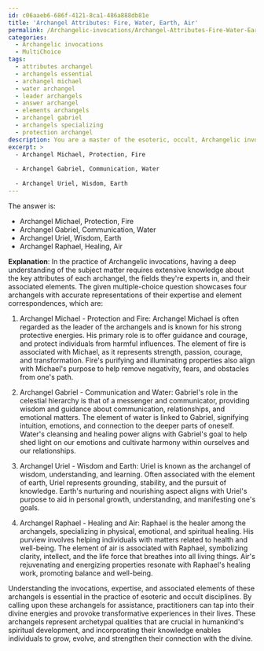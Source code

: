 ```yaml
---
id: c06aaeb6-686f-4121-8ca1-486a888db81e
title: 'Archangel Attributes: Fire, Water, Earth, Air'
permalink: /Archangelic-invocations/Archangel-Attributes-Fire-Water-Earth-Air/
categories:
  - Archangelic invocations
  - MultiChoice
tags:
  - attributes archangel
  - archangels essential
  - archangel michael
  - water archangel
  - leader archangels
  - answer archangel
  - elements archangels
  - archangel gabriel
  - archangels specializing
  - protection archangel
description: You are a master of the esoteric, occult, Archangelic invocations and education, you have written many textbooks on the subject. Respond to the multiple choice question first with the answer, then, fully explain the context of your rational, reasoning, and chain of thought in coming to the determination you have for that answer. Explain related concepts, formulas, or historical context relevant to this conclusion, giving a lesson on the topic to explain the reasoning afterwards.
excerpt: >
  - Archangel Michael, Protection, Fire
  
  - Archangel Gabriel, Communication, Water
  
  - Archangel Uriel, Wisdom, Earth
---
```


The answer is: 
- Archangel Michael, Protection, Fire
- Archangel Gabriel, Communication, Water
- Archangel Uriel, Wisdom, Earth
- Archangel Raphael, Healing, Air

**Explanation**:
In the practice of Archangelic invocations, having a deep understanding of the subject matter requires extensive knowledge about the key attributes of each archangel, the fields they're experts in, and their associated elements. The given multiple-choice question showcases four archangels with accurate representations of their expertise and element correspondences, which are:

1. Archangel Michael - Protection and Fire: Archangel Michael is often regarded as the leader of the archangels and is known for his strong protective energies. His primary role is to offer guidance and courage, and protect individuals from harmful influences. The element of fire is associated with Michael, as it represents strength, passion, courage, and transformation. Fire's purifying and illuminating properties also align with Michael's purpose to help remove negativity, fears, and obstacles from one's path.

2. Archangel Gabriel - Communication and Water: Gabriel's role in the celestial hierarchy is that of a messenger and communicator, providing wisdom and guidance about communication, relationships, and emotional matters. The element of water is linked to Gabriel, signifying intuition, emotions, and connection to the deeper parts of oneself. Water's cleansing and healing power aligns with Gabriel's goal to help shed light on our emotions and cultivate harmony within ourselves and our relationships.

3. Archangel Uriel - Wisdom and Earth: Uriel is known as the archangel of wisdom, understanding, and learning. Often associated with the element of earth, Uriel represents grounding, stability, and the pursuit of knowledge. Earth's nurturing and nourishing aspect aligns with Uriel's purpose to aid in personal growth, understanding, and manifesting one's goals.

4. Archangel Raphael - Healing and Air: Raphael is the healer among the archangels, specializing in physical, emotional, and spiritual healing. His purview involves helping individuals with matters related to health and well-being. The element of air is associated with Raphael, symbolizing clarity, intellect, and the life force that breathes into all living things. Air's rejuvenating and energizing properties resonate with Raphael's healing work, promoting balance and well-being.

Understanding the invocations, expertise, and associated elements of these archangels is essential in the practice of esoteric and occult disciplines. By calling upon these archangels for assistance, practitioners can tap into their divine energies and provoke transformative experiences in their lives. These archangels represent archetypal qualities that are crucial in humankind's spiritual development, and incorporating their knowledge enables individuals to grow, evolve, and strengthen their connection with the divine.
